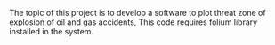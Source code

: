 The topic of this project is to develop a software to plot threat zone of explosion of oil and gas accidents, 
This code requires folium library installed in the system.
